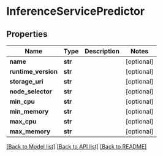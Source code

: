 # InferenceServicePredictor

## Properties
Name | Type | Description | Notes
------------ | ------------- | ------------- | -------------
**name** | **str** |  | [optional] 
**runtime_version** | **str** |  | [optional] 
**storage_uri** | **str** |  | [optional] 
**node_selector** | **str** |  | [optional] 
**min_cpu** | **str** |  | [optional] 
**min_memory** | **str** |  | [optional] 
**max_cpu** | **str** |  | [optional] 
**max_memory** | **str** |  | [optional] 

[[Back to Model list]](../README.md#documentation-for-models) [[Back to API list]](../README.md#documentation-for-api-endpoints) [[Back to README]](../README.md)


